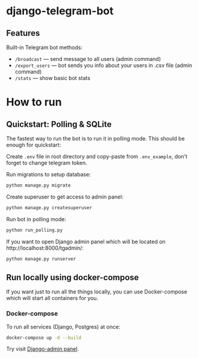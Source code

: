# django-telegram-bot

## Features

Built-in Telegram bot methods:
* `/broadcast` — send message to all users (admin command)
* `/export_users` — bot sends you info about your users in .csv file (admin command)
* `/stats` — show basic bot stats 

# How to run

## Quickstart: Polling & SQLite

The fastest way to run the bot is to run it in polling mode. This should be enough for quickstart:

Create `.env` file in root directory and copy-paste from `.env_example`,
don't forget to change telegram token.

Run migrations to setup database:
``` bash
python manage.py migrate
```

Create superuser to get access to admin panel:
``` bash
python manage.py createsuperuser
```

Run bot in polling mode:
``` bash
python run_polling.py 
```

If you want to open Django admin panel which will be located on http://localhost:8000/tgadmin/:
``` bash
python manage.py runserver
```

## Run locally using docker-compose
If you want just to run all the things locally, you can use Docker-compose which will start all containers for you.


### Docker-compose
To run all services (Django, Postgres) at once:
``` bash
docker-compose up -d --build
```

Try visit <a href="http://0.0.0.0:8000/tgadmin">Django-admin panel</a>.
